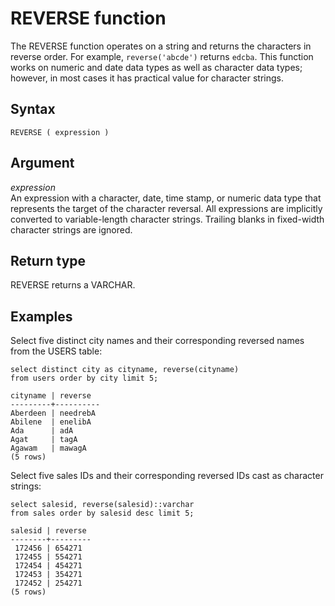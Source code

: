 # REVERSE function<a name="r_REVERSE"></a>

The REVERSE function operates on a string and returns the characters in reverse order\. For example, `reverse('abcde')` returns `edcba`\. This function works on numeric and date data types as well as character data types; however, in most cases it has practical value for character strings\. 

## Syntax<a name="r_REVERSE-synopsis"></a>

```
REVERSE ( expression )
```

## Argument<a name="r_REVERSE-argument"></a>

 *expression*   
An expression with a character, date, time stamp, or numeric data type that represents the target of the character reversal\. All expressions are implicitly converted to variable\-length character strings\. Trailing blanks in fixed\-width character strings are ignored\. 

## Return type<a name="r_REVERSE-return-type"></a>

REVERSE returns a VARCHAR\. 

## Examples<a name="r_REVERSE-examples"></a>

Select five distinct city names and their corresponding reversed names from the USERS table: 

```
select distinct city as cityname, reverse(cityname)
from users order by city limit 5;

cityname | reverse
---------+----------
Aberdeen | needrebA
Abilene  | enelibA
Ada      | adA
Agat     | tagA
Agawam   | mawagA
(5 rows)
```

Select five sales IDs and their corresponding reversed IDs cast as character strings: 

```
select salesid, reverse(salesid)::varchar
from sales order by salesid desc limit 5;

salesid | reverse
--------+---------
 172456 | 654271
 172455 | 554271
 172454 | 454271
 172453 | 354271
 172452 | 254271
(5 rows)
```
